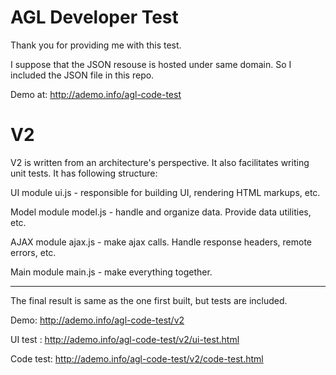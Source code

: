 AGL Developer Test
===
Thank you for providing me with this test.

I suppose that the JSON resouse is hosted under same domain. So I included the JSON file in this repo.

Demo at: http://ademo.info/agl-code-test

V2
===
V2 is written from an architecture's perspective. It also facilitates writing unit tests.  It has following structure:

UI module
ui.js - responsible for building UI, rendering HTML markups, etc.

Model module
model.js - handle and organize data. Provide data utilities, etc.

AJAX module
ajax.js - make ajax calls. Handle response headers, remote errors, etc.

Main module
main.js - make everything together.

---
The final result is same as the one first built, but tests are included.

Demo: http://ademo.info/agl-code-test/v2

UI test : http://ademo.info/agl-code-test/v2/ui-test.html

Code test: http://ademo.info/agl-code-test/v2/code-test.html
